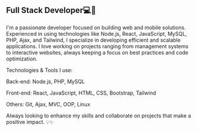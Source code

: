 ## Full Stack Developer💻🚀

I'm a passionate developer focused on building web and mobile solutions. Experienced in using technologies like Node.js, React, JavaScript, MySQL, PHP, Ajax, and Tailwind, I specialize in developing efficient and scalable applications. I love working on projects ranging from management systems to interactive websites, always keeping a focus on best practices and code optimization.

Technologies & Tools I use:

Back-end: Node.js, PHP, MySQL

Front-end: React, JavaScript, HTML, CSS, Bootstrap, Tailwind

Others: Git, Ajax, MVC, OOP, Linux

Always looking to enhance my skills and collaborate on projects that make a positive impact. 💡✨

<!--
**adelemdina/adelemdina** is a ✨ _special_ ✨ repository because its `README.md` (this file) appears on your GitHub profile.

Here are some ideas to get you started:

- 🔭 I’m currently working on ...
- 🌱 I’m currently learning ...
- 👯 I’m looking to collaborate on ...
- 🤔 I’m looking for help with ...
- 💬 Ask me about ...
- 📫 How to reach me: ...
- 😄 Pronouns: ...
- ⚡ Fun fact: ...
-->
